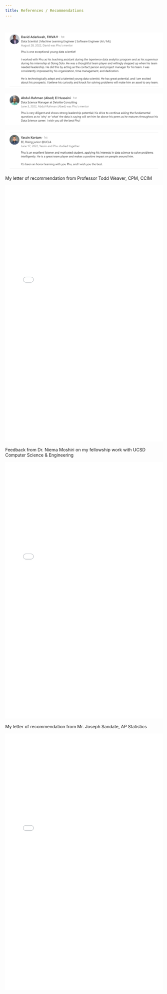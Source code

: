 ```yaml
---
title: References / Recommendations
---
```


<br>

![David Adarkwah](assets/davidadarkwah.png)

![Abed](assets/abed.png)

![Yassin Kortam](assets/yassin.png)


My letter of recommendation from Professor Todd Weaver, CPM, CCIM

<embed src="assets/PhuDang_LetterofRec_ProfWeaver.pdf" type="application/pdf" width="100%" height="820">

<br>

Feedback from Dr. Niema Moshiri on my fellowship work with UCSD Computer Science & Engineering

<embed src="assets/ProfessorMoshiriFeedback.pdf" type="application/pdf" width="100%" height="820">

<br>

My letter of recommendation from Mr. Joseph Sandate, AP Statistics

<embed src="assets/PhuDang_LetterofRec_MrSandate.pdf" type="application/pdf" width="100%" height="820">